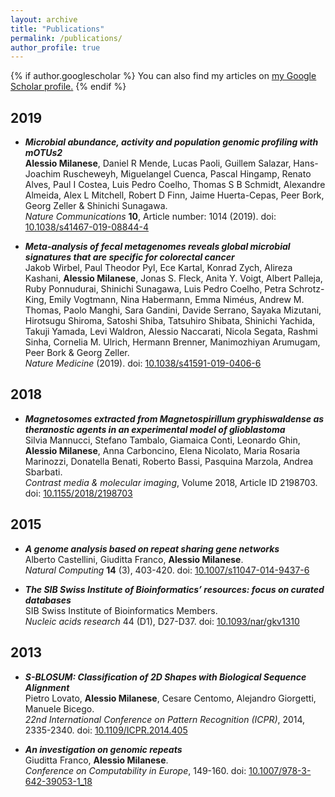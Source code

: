 ```yaml
---
layout: archive
title: "Publications"
permalink: /publications/
author_profile: true
---
```


{% if author.googlescholar %}
  You can also find my articles on <u><a href="{{author.googlescholar}}">my Google Scholar profile</a>.</u>
{% endif %}

## 2019

* _**Microbial abundance, activity and population genomic profiling with mOTUs2**_  
__Alessio Milanese__, Daniel R Mende, Lucas Paoli, Guillem Salazar, Hans-Joachim Ruscheweyh, Miguelangel Cuenca, Pascal Hingamp, Renato Alves, Paul I Costea, Luis Pedro Coelho, Thomas S B Schmidt, Alexandre Almeida, Alex L Mitchell, Robert D Finn, Jaime Huerta-Cepas, Peer Bork, Georg Zeller & Shinichi Sunagawa.  
_Nature Communications_ **10**, Article number: 1014 (2019).
doi: [10.1038/s41467-019-08844-4](https://www.nature.com/articles/s41467-019-08844-4)

* _**Meta-analysis of fecal metagenomes reveals global microbial signatures that are specific for colorectal cancer**_  
Jakob Wirbel, Paul Theodor Pyl, Ece Kartal, Konrad Zych, Alireza Kashani, __Alessio Milanese__, Jonas S. Fleck, Anita Y. Voigt, Albert Palleja, Ruby Ponnudurai, Shinichi Sunagawa, Luis Pedro Coelho, Petra Schrotz-King, Emily Vogtmann, Nina Habermann, Emma Niméus, Andrew M. Thomas, Paolo Manghi, Sara Gandini, Davide Serrano, Sayaka Mizutani, Hirotsugu Shiroma, Satoshi Shiba, Tatsuhiro Shibata, Shinichi Yachida, Takuji Yamada, Levi Waldron, Alessio Naccarati, Nicola Segata, Rashmi Sinha, Cornelia M. Ulrich, Hermann Brenner, Manimozhiyan Arumugam, Peer Bork & Georg Zeller.  
_Nature Medicine_ (2019).
doi: [10.1038/s41591-019-0406-6](https://www.nature.com/articles/s41591-019-0406-6)

## 2018

* _**Magnetosomes extracted from Magnetospirillum gryphiswaldense as theranostic agents in an experimental model of glioblastoma**_  
Silvia Mannucci, Stefano Tambalo, Giamaica Conti, Leonardo Ghin, __Alessio Milanese__, Anna Carboncino, Elena Nicolato, Maria Rosaria Marinozzi, Donatella Benati, Roberto Bassi, Pasquina Marzola, Andrea Sbarbati.  
_Contrast media & molecular imaging_, Volume 2018, Article ID 2198703. doi: [10.1155/2018/2198703](https://doi.org/10.1155/2018/2198703)

## 2015

* _**A genome analysis based on repeat sharing gene networks**_  
Alberto Castellini, Giuditta Franco, __Alessio Milanese__.  
_Natural Computing_ **14** (3), 403-420. doi: [10.1007/s11047-014-9437-6](https://link.springer.com/article/10.1007/s11047-014-9437-6)

* _**The SIB Swiss Institute of Bioinformatics’ resources: focus on curated databases**_  
SIB Swiss Institute of Bioinformatics Members.  
_Nucleic acids research_ 44 (D1), D27-D37. doi: [10.1093/nar/gkv1310](https://academic.oup.com/nar/article/44/D1/D27/2503101)

## 2013

* _**S-BLOSUM: Classification of 2D Shapes with Biological Sequence Alignment**_  
Pietro Lovato, __Alessio Milanese__, Cesare Centomo, Alejandro Giorgetti, Manuele Bicego.  
_22nd International Conference on Pattern Recognition (ICPR)_, 2014, 2335-2340. doi: [10.1109/ICPR.2014.405](https://ieeexplore.ieee.org/abstract/document/6977117)


* _**An investigation on genomic repeats**_  
Giuditta Franco, __Alessio Milanese__.  
_Conference on Computability in Europe_, 149-160. doi: [10.1007/978-3-642-39053-1_18](https://link.springer.com/chapter/10.1007/978-3-642-39053-1_18)



